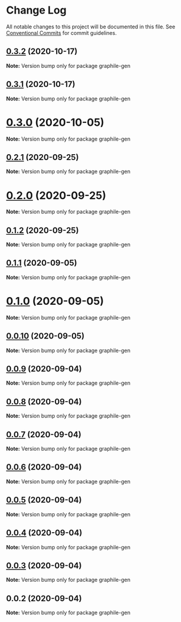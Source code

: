 # Change Log

All notable changes to this project will be documented in this file.
See [Conventional Commits](https://conventionalcommits.org) for commit guidelines.

## [0.3.2](https://github.com/pyramation/graphile-gen/compare/graphile-gen@0.3.1...graphile-gen@0.3.2) (2020-10-17)

**Note:** Version bump only for package graphile-gen





## [0.3.1](https://github.com/pyramation/graphile-gen/compare/graphile-gen@0.3.0...graphile-gen@0.3.1) (2020-10-17)

**Note:** Version bump only for package graphile-gen





# [0.3.0](https://github.com/pyramation/graphile-gen/compare/graphile-gen@0.2.1...graphile-gen@0.3.0) (2020-10-05)

**Note:** Version bump only for package graphile-gen





## [0.2.1](https://github.com/pyramation/graphile-gen/compare/graphile-gen@0.2.0...graphile-gen@0.2.1) (2020-09-25)

**Note:** Version bump only for package graphile-gen





# [0.2.0](https://github.com/pyramation/graphile-gen/compare/graphile-gen@0.1.2...graphile-gen@0.2.0) (2020-09-25)

**Note:** Version bump only for package graphile-gen





## [0.1.2](https://github.com/pyramation/graphile-gen/compare/graphile-gen@0.1.1...graphile-gen@0.1.2) (2020-09-25)

**Note:** Version bump only for package graphile-gen





## [0.1.1](https://github.com/pyramation/graphile-gen/compare/graphile-gen@0.0.10...graphile-gen@0.1.1) (2020-09-05)

**Note:** Version bump only for package graphile-gen





# [0.1.0](https://github.com/pyramation/graphile-gen/compare/graphile-gen@0.0.10...graphile-gen@0.1.0) (2020-09-05)

**Note:** Version bump only for package graphile-gen





## [0.0.10](https://github.com/pyramation/graphile-gen/compare/graphile-gen@0.0.9...graphile-gen@0.0.10) (2020-09-05)

**Note:** Version bump only for package graphile-gen





## [0.0.9](https://github.com/pyramation/graphile-gen/compare/graphile-gen@0.0.8...graphile-gen@0.0.9) (2020-09-04)

**Note:** Version bump only for package graphile-gen





## [0.0.8](https://github.com/pyramation/graphile-gen/compare/graphile-gen@0.0.7...graphile-gen@0.0.8) (2020-09-04)

**Note:** Version bump only for package graphile-gen





## [0.0.7](https://github.com/pyramation/graphile-gen/compare/graphile-gen@0.0.6...graphile-gen@0.0.7) (2020-09-04)

**Note:** Version bump only for package graphile-gen





## [0.0.6](https://github.com/pyramation/graphile-gen/compare/graphile-gen@0.0.5...graphile-gen@0.0.6) (2020-09-04)

**Note:** Version bump only for package graphile-gen





## [0.0.5](https://github.com/pyramation/graphile-gen/compare/graphile-gen@0.0.4...graphile-gen@0.0.5) (2020-09-04)

**Note:** Version bump only for package graphile-gen





## [0.0.4](https://github.com/pyramation/graphile-gen/compare/graphile-gen@0.0.3...graphile-gen@0.0.4) (2020-09-04)

**Note:** Version bump only for package graphile-gen





## [0.0.3](https://github.com/pyramation/graphile-gen/compare/graphile-gen@0.0.2...graphile-gen@0.0.3) (2020-09-04)

**Note:** Version bump only for package graphile-gen





## 0.0.2 (2020-09-04)

**Note:** Version bump only for package graphile-gen
